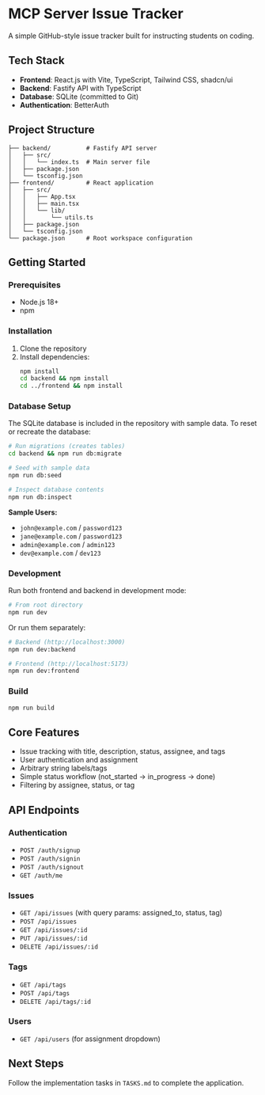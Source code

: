 # MCP Server Issue Tracker

A simple GitHub-style issue tracker built for instructing students on coding.

## Tech Stack

- **Frontend**: React.js with Vite, TypeScript, Tailwind CSS, shadcn/ui
- **Backend**: Fastify API with TypeScript
- **Database**: SQLite (committed to Git)
- **Authentication**: BetterAuth

## Project Structure

```
├── backend/          # Fastify API server
│   ├── src/
│   │   └── index.ts  # Main server file
│   ├── package.json
│   └── tsconfig.json
├── frontend/         # React application
│   ├── src/
│   │   ├── App.tsx
│   │   ├── main.tsx
│   │   └── lib/
│   │       └── utils.ts
│   ├── package.json
│   └── tsconfig.json
└── package.json      # Root workspace configuration
```

## Getting Started

### Prerequisites

- Node.js 18+
- npm

### Installation

1. Clone the repository
2. Install dependencies:
   ```bash
   npm install
   cd backend && npm install
   cd ../frontend && npm install
   ```

### Database Setup

The SQLite database is included in the repository with sample data. To reset or recreate the database:

```bash
# Run migrations (creates tables)
cd backend && npm run db:migrate

# Seed with sample data
npm run db:seed

# Inspect database contents
npm run db:inspect
```

**Sample Users:**

- `john@example.com` / `password123`
- `jane@example.com` / `password123`
- `admin@example.com` / `admin123`
- `dev@example.com` / `dev123`

### Development

Run both frontend and backend in development mode:

```bash
# From root directory
npm run dev
```

Or run them separately:

```bash
# Backend (http://localhost:3000)
npm run dev:backend

# Frontend (http://localhost:5173)
npm run dev:frontend
```

### Build

```bash
npm run build
```

## Core Features

- Issue tracking with title, description, status, assignee, and tags
- User authentication and assignment
- Arbitrary string labels/tags
- Simple status workflow (not_started → in_progress → done)
- Filtering by assignee, status, or tag

## API Endpoints

### Authentication

- `POST /auth/signup`
- `POST /auth/signin`
- `POST /auth/signout`
- `GET /auth/me`

### Issues

- `GET /api/issues` (with query params: assigned_to, status, tag)
- `POST /api/issues`
- `GET /api/issues/:id`
- `PUT /api/issues/:id`
- `DELETE /api/issues/:id`

### Tags

- `GET /api/tags`
- `POST /api/tags`
- `DELETE /api/tags/:id`

### Users

- `GET /api/users` (for assignment dropdown)

## Next Steps

Follow the implementation tasks in `TASKS.md` to complete the application.
